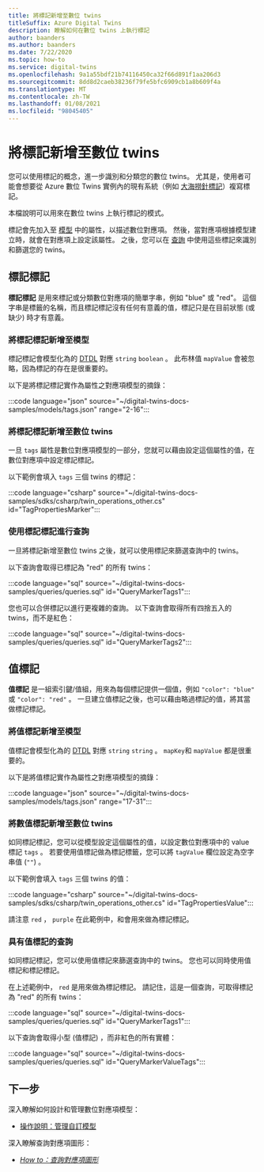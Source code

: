 ```yaml
---
title: 將標記新增至數位 twins
titleSuffix: Azure Digital Twins
description: 瞭解如何在數位 twins 上執行標記
author: baanders
ms.author: baanders
ms.date: 7/22/2020
ms.topic: how-to
ms.service: digital-twins
ms.openlocfilehash: 9a1a55bdf21b74116450ca32f66d891f1aa206d3
ms.sourcegitcommit: 8dd8d2caeb38236f79fe5bfc6909cb1a8b609f4a
ms.translationtype: MT
ms.contentlocale: zh-TW
ms.lasthandoff: 01/08/2021
ms.locfileid: "98045405"
---
```

# <a name="add-tags-to-digital-twins"></a>將標記新增至數位 twins 

您可以使用標記的概念，進一步識別和分類您的數位 twins。 尤其是，使用者可能會想要從 Azure 數位 Twins 實例內的現有系統（例如 [大海撈針標記](https://project-haystack.org/doc/TagModel)）複寫標記。 

本檔說明可以用來在數位 twins 上執行標記的模式。

標記會先加入至 [模型](concepts-models.md) 中的屬性，以描述數位對應項。 然後，當對應項根據模型建立時，就會在對應項上設定該屬性。 之後，您可以在 [查詢](concepts-query-language.md) 中使用這些標記來識別和篩選您的 twins。

## <a name="marker-tags"></a>標記標記 

**標記標記** 是用來標記或分類數位對應項的簡單字串，例如 "blue" 或 "red"。 這個字串是標籤的名稱，而且標記標記沒有任何有意義的值，標記只是在目前狀態 (或缺少) 時才有意義。 

### <a name="add-marker-tags-to-model"></a>將標記標記新增至模型 

標記標記會模型化為的 [DTDL](https://github.com/Azure/opendigitaltwins-dtdl/blob/master/DTDL/v2/dtdlv2.md) 對應 `string` `boolean` 。 此布林值 `mapValue` 會被忽略，因為標記的存在是很重要的。 

以下是將標記標記實作為屬性之對應項模型的摘錄：

:::code language="json" source="~/digital-twins-docs-samples/models/tags.json" range="2-16":::

### <a name="add-marker-tags-to-digital-twins"></a>將標記標記新增至數位 twins

一旦 `tags` 屬性是數位對應項模型的一部分，您就可以藉由設定這個屬性的值，在數位對應項中設定標記標記。 

以下範例會填入 `tags` 三個 twins 的標記：

:::code language="csharp" source="~/digital-twins-docs-samples/sdks/csharp/twin_operations_other.cs" id="TagPropertiesMarker":::

### <a name="query-with-marker-tags"></a>使用標記標記進行查詢

一旦將標記新增至數位 twins 之後，就可以使用標記來篩選查詢中的 twins。 

以下查詢會取得已標記為 "red" 的所有 twins： 

:::code language="sql" source="~/digital-twins-docs-samples/queries/queries.sql" id="QueryMarkerTags1":::

您也可以合併標記以進行更複雜的查詢。 以下查詢會取得所有四捨五入的 twins，而不是紅色： 

:::code language="sql" source="~/digital-twins-docs-samples/queries/queries.sql" id="QueryMarkerTags2":::

## <a name="value-tags"></a>值標記 

**值標記** 是一組索引鍵/值組，用來為每個標記提供一個值，例如 `"color": "blue"` 或 `"color": "red"` 。 一旦建立值標記之後，也可以藉由略過標記的值，將其當做標記標記。 

### <a name="add-value-tags-to-model"></a>將值標記新增至模型 

值標記會模型化為的 [DTDL](https://github.com/Azure/opendigitaltwins-dtdl/blob/master/DTDL/v2/dtdlv2.md) 對應 `string` `string` 。 `mapKey`和 `mapValue` 都是很重要的。 

以下是將值標記實作為屬性之對應項模型的摘錄：

:::code language="json" source="~/digital-twins-docs-samples/models/tags.json" range="17-31":::

### <a name="add-value-tags-to-digital-twins"></a>將數值標記新增至數位 twins

如同標記標記，您可以從模型設定這個屬性的值，以設定數位對應項中的 value 標記 `tags` 。 若要使用值標記做為標記標籤，您可以將 `tagValue` 欄位設定為空字串值 (`""`) 。 

以下範例會填入 `tags` 三個 twins 的值：

:::code language="csharp" source="~/digital-twins-docs-samples/sdks/csharp/twin_operations_other.cs" id="TagPropertiesValue":::

請注意 `red` ， `purple` 在此範例中，和會用來做為標記標記。

### <a name="query-with-value-tags"></a>具有值標記的查詢

如同標記標記，您可以使用值標記來篩選查詢中的 twins。 您也可以同時使用值標記和標記標記。

在上述範例中， `red` 是用來做為標記標記。 請記住，這是一個查詢，可取得標記為 "red" 的所有 twins： 

:::code language="sql" source="~/digital-twins-docs-samples/queries/queries.sql" id="QueryMarkerTags1":::

以下查詢會取得小型 (值標記) ，而非紅色的所有實體： 

:::code language="sql" source="~/digital-twins-docs-samples/queries/queries.sql" id="QueryMarkerValueTags":::

## <a name="next-steps"></a>下一步

深入瞭解如何設計和管理數位對應項模型：
* [操作說明：管理自訂模型](how-to-manage-model.md)

深入瞭解查詢對應項圖形：
* [*How to：查詢對應項圖形*](how-to-query-graph.md)